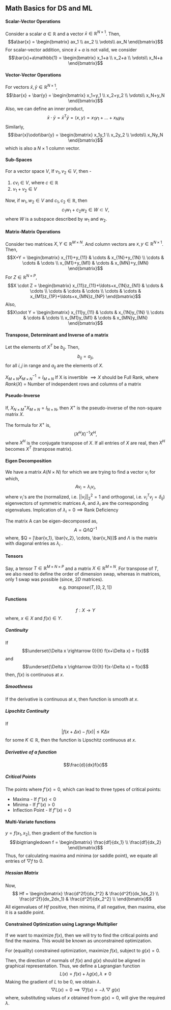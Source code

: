 ## Math Basics for DS and ML

#### Scalar-Vector Operations
Consider a scalar $a\in \mathbb{R}$ and a vector $\bar{x}\in \mathbb{R}^{N\times 1}$. Then, $$a\bar{x} = \begin{bmatrix} 
ax_1 \\
ax_2 \\
\vdots\\
ax_N
\end{bmatrix}$$For scalar-vector addition, since $\bar{x}+a$ is not valid, we consider $$\bar{x}+a\mathbb{1} = \begin{bmatrix} 
x_1+a \\
x_2+a \\
\vdots\\
x_N+a
\end{bmatrix}$$
#### Vector-Vector Operations
For vectors $\bar{x},\bar{y} \in \mathbb{R}^{N\times 1}$,$$\bar{x} + \bar{y} = \begin{bmatrix} 
x_1+y_1 \\
x_2+y_2 \\
\vdots\\
x_N+y_N
\end{bmatrix}$$Also, we can define an inner product, $$\bar{x}\cdot\bar{y} = \bar{x}^T\bar{y} = \left<x,y\right> = x_1y_1 + \ldots + x_Ny_N$$Similarly,$$\bar{x}\odot\bar{y} = \begin{bmatrix} 
x_1y_1 \\
x_2y_2 \\
\vdots\\
x_Ny_N
\end{bmatrix}$$which is also a $N\times 1$ column vector.
#### Sub-Spaces
For a vector space $V$,
If $v_1, v_2 \in V$, then -
1. $cv_i \in V$, where $c\in \mathbb{R}$
2. $v_1+v_2 \in V$

Now, if $w_1, w_2 \in V$ and $c_1, c_2\in \mathbb{R}$, then $$c_1w_1+c_2w_2 \in W \subset V,$$where $W$ is a subspace described by $w_1$ and $w_2$. 
#### Matrix-Matrix Operations
Consider two matrices $X, Y \in \mathbb{R}^{M\times N}$. And column vectors are $x, y \in \mathbb{R}^{N\times 1}$.
Then, $$X+Y = \begin{bmatrix} 
x_{11}+y_{11} & \cdots & x_{1N}+y_{1N} \\
\cdots & \cdots & \cdots \\
x_{M1}+y_{M1} & \cdots & x_{MN}+y_{MN}
\end{bmatrix}$$For $Z\in \mathbb{R}^{N\times P},$$$X \cdot Z = \begin{bmatrix} 
x_{11}z_{11}+\ldots+x_{1N}z_{N1} & \cdots & \cdots \\
\cdots & \cdots & \cdots \\
\cdots & \cdots & x_{M1}z_{1P}+\ldots+x_{MN}z_{NP}
\end{bmatrix}$$Also,$$X\odot Y = \begin{bmatrix} 
x_{11}y_{11} & \cdots & x_{1N}y_{1N} \\
\cdots & \cdots & \cdots \\
x_{M1}y_{M1} & \cdots & x_{MN}y_{MN}
\end{bmatrix}$$
#### Transpose, Determinant and Inverse of a matrix
Let the elements of $X^T$ be $b_{ij}$. Then, $$b_{ij} = a_{ji},$$for all $i, j$ in range and $a_{ij}$ are the elements of $X$.

$X_{M\times N}X_{M\times N}^{-1} = I_{M\times N}$
If X is invertible $\implies X$ should be Full Rank, where $Rank(X)$ = Number of independent rows and columns of a matrix 

#### Pseudo-Inverse

If, $X^{+}_{N\times M}X_{M\times N} = I_{N\times N}$, then $X^{+}$ is the pseudo-inverse of the non-square matrix $X$.

The formula for $X^+$ is, $$(X^HX)^{-1}X^H,$$where $X^H$ is the conjugate transpose of $X$. If all entries of $X$ are real, then $X^H$ becomes $X^T$ (transpose matrix).

#### Eigen Decomposition

We have a matrix $A (N\times N)$ for which we are trying to find a vector $v_i$ for which, $$Av_i = \lambda_i v_i,$$where $v_i$'s are the (normalized, i.e. $||v_i||^2_2 = 1$ and orthogonal, i.e. $v_i^Tv_j = \delta_{ij}$) eigenvectors of symmetric matrices $A$, and $\lambda_i$ are the corresponding eigenvalues.
Implication of $\lambda_i = 0 \implies \text{Rank Deficiency}$ 

The matrix A can be eigen-decomposed as, $$A = Q\Lambda Q^{-1}$$where, $Q = [\bar{v_1}, \bar{v_2}, \cdots, \bar{v_N}]$ and $\Lambda$ is the matrix with diagonal entries as $\lambda_i$ .

#### Tensors

Say, a tensor $T \in \mathbb{R}^{M\times N\times P}$ and a matrix $X \in \mathbb{R}^{M\times N}$. 
For transpose of $T$, we also need to define the order of dimension swap, whereas in matrices, only 1 swap was possible (since, $2D$ matrices).
$$\text{e.g.  } transpose(T, [0,2,1])$$
#### Functions
$$f:X\rightarrow Y$$ where, $x\in X$ and $f(x) \in Y$.

##### Continuity
If $$\underset{\Delta x \rightarrow 0}{lt} f(x+\Delta x) = f(x)$$and $$\underset{\Delta x \rightarrow 0}{lt} f(x-\Delta x) = f(x)$$then, $f(x)$ is continuous at $x$.
##### Smoothness
If the derivative is continuous at $x$, then function is smooth at $x$.
##### Lipschitz Continuity
If$$|f(x+\Delta x)-f(x)| \leq K\Delta x$$for some $K \in \mathbb{R}$, then the function is Lipschitz continuous at $x$.
##### Derivative of a function
$$\frac{d}{dx}f(x)$$
##### Critical Points
The points where $f'(x) = 0$, which can lead to three types of critical points:
- Maxima - If $f''(x) < 0$
- Minima - If $f''(x) > 0$
- Inflection Point - If $f''(x) = 0$
#### Multi-Variate functions
$y = f(x_1,x_2)$, then gradient of the function is $$\bigtriangledown f = \begin{bmatrix} \frac{df}{dx_1} \\ \frac{df}{dx_2} \end{bmatrix}$$Thus, for calculating maxima and minima (or saddle point), we equate all entries of $\bigtriangledown f$ to 0.
##### Hessian Matrix
Now, $$ Hf = \begin{bmatrix}
\frac{d^2f}{dx_1^2} & \frac{d^2f}{dx_1dx_2} \\
\frac{d^2f}{dx_2dx_1} & \frac{d^2f}{dx_2^2} \\
\end{bmatrix}$$All eigenvalues of $Hf$ positive, then minima, if all negative, then maxima, else it is a saddle point.
#### Constrained Optimization using Lagrange Multiplier
If we want to maximize $f(x)$, then we will try to find the critical points and find the maxima. This would be known as unconstrained optimization.

For (equality) constrained optimization, maximize $f(x)$, subject to $g(x) = 0$.

Then, the direction of normals of $f(x)$ and $g(x)$ should be aligned in graphical representation. 
Thus, we define a Lagrangian function $$L(x) = f(x) + \lambda g(x), \lambda \neq 0$$Making the gradient of $L$ to be $0$, we obtain $\lambda$.$$\bigtriangledown L(x) = 0 \implies \bigtriangledown f(x) = -\lambda \bigtriangledown g(x)$$where, substituting values of $x$ obtained from $g(x)=0$, will give the required $\lambda$.

